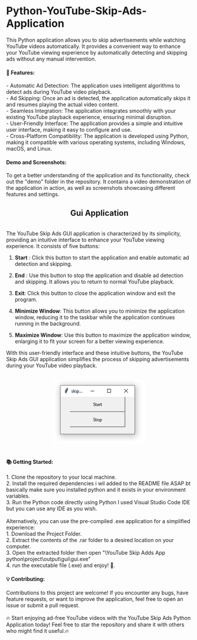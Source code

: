 # Python-YouTube-Skip-Ads-Application
This Python application allows you to skip advertisements while watching YouTube videos automatically. It provides a convenient way to enhance your YouTube viewing experience by automatically detecting and skipping ads without any manual intervention.

 <h4> 🚀 Features:</h4>
- Automatic Ad Detection: The application uses intelligent algorithms to detect ads during YouTube video playback.<br>
- Ad Skipping: Once an ad is detected, the application automatically skips it and resumes playing the actual video content.<br>
- Seamless Integration: The application integrates smoothly with your existing YouTube playback experience, ensuring minimal disruption.<br>
- User-Friendly Interface: The application provides a simple and intuitive user interface, making it easy to configure and use.<br>
- Cross-Platform Compatibility: The application is developed using Python, making it compatible with various operating systems, including Windows, macOS, and Linux.


<h4>Demo and Screenshots:</h4>
To get a better understanding of the application and its functionality, check out the "demo" folder in the repository. It contains a video demonstration of the application in action, as well as screenshots showcasing different features and settings.
<br>
<div  >
<h2 align="center"> Gui Application  </h2>
 <br>
The YouTube Skip Ads GUI application is characterized by its simplicity, providing an intuitive interface to enhance your YouTube viewing experience. It consists of five buttons:

1. **Start** : Click this button to start the application and enable automatic ad detection and skipping.<br>

2. **End** : Use this button to stop the application and disable ad detection and skipping. It allows you to return to normal YouTube playback.<br>

3. **Exit**: Click this button to close the application window and exit the program.<br>

4. **Minimize Window**: This button allows you to minimize the application window, reducing it to the taskbar while the application continues running in the background.<br>

5. **Maximize Window**: Use this button to maximize the application window, enlarging it to fit your screen for a better viewing experience.<br>

With this user-friendly interface and these intuitive buttons, the YouTube Skip Ads GUI application simplifies the process of skipping advertisements during your YouTube video playback.<br>
 <br>
 <div align="center">
<img  src="skip ad.PNG"></img>
 </div>
</div>
<br>
<h4>📚 Getting Started:</h4>
1. Clone the repository to your local machine.<br>
2. Install the required dependencies i wil added to the README file ASAP bt basically make sure you installed python and it exists in your environment variables.<br>
3. Run the Python code directly using Python I used Visual Studio Code IDE but you can use any IDE as you wish.<br>
<br>
Alternatively, you can use the pre-compiled .exe application for a simplified experience:<br>
1. Download the Project Folder.<br>
2. Extract the contents of the .rar folder to a desired location on your computer.<br>
3. Open the extracted folder then open "\YouTube Skip Adds App python\project\output\gui\gui.exe"<br>
4. run the executable file (.exe) and enjoy! 🎉.<br>



<h4>💡 Contributing:</h4>
Contributions to this project are welcome! If you encounter any bugs, have feature requests, or want to improve the application, feel free to open an issue or submit a pull request.<br>

<br>
🔥 Start enjoying ad-free YouTube videos with the YouTube Skip Ads Python Application today! Feel free to star the repository and share it with others who might find it useful.🔥
